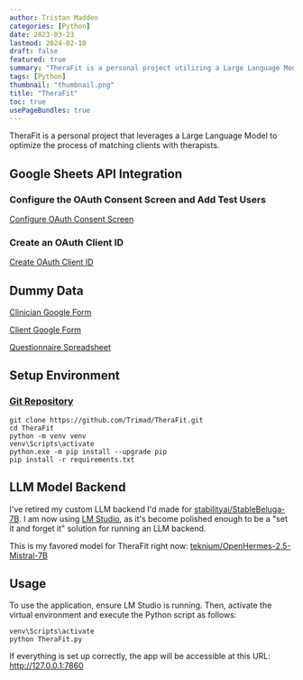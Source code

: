 ```yaml
---
author: Tristan Madden
categories: [Python]
date: 2023-03-23
lastmod: 2024-02-10
draft: false
featured: true
summary: "TheraFit is a personal project utilizing a Large Language Model to enhance the process of matching clients with therapists."
tags: [Python]
thumbnail: "thumbnail.png"
title: "TheraFit"
toc: true
usePageBundles: true
---
```


TheraFit is a personal project that leverages a Large Language Model to optimize the process of matching clients with therapists.

## Google Sheets API Integration

### Configure the OAuth Consent Screen and Add Test Users

[Configure OAuth Consent Screen](https://console.cloud.google.com/apis/credentials/consent)

### Create an OAuth Client ID

[Create OAuth Client ID](https://console.cloud.google.com/apis/credentials)

## Dummy Data

[Clinician Google Form](https://docs.google.com/forms/d/1Yme6uV67ytb9-2j_-qnwDC57ODVpimZjKXp-qvYOnOk/edit)

[Client Google Form](https://docs.google.com/forms/d/1mYu0uyOR8SXyCWs7v4lFeNH8q5FQCjjoAGbvMEJ_arI/edit)

[Questionnaire Spreadsheet](https://docs.google.com/spreadsheets/d/1ACpGIUQ_EA42Ym_yDxNpb81DWHLXSTX1jHzq7cnNxdI/edit#gid=1038865900)

## Setup Environment

### [Git Repository](https://github.com/Trimad/TheraFit)

```shell
git clone https://github.com/Trimad/TheraFit.git
cd TheraFit
python -m venv venv
venv\Scripts\activate
python.exe -m pip install --upgrade pip
pip install -r requirements.txt

```

## LLM Model Backend

I've retired my custom LLM backend I'd made for <a href="https://huggingface.co/stabilityai/StableBeluga-7B">stabilityai/StableBeluga-7B</a>. I am now using <a href="https://lmstudio.ai/">LM Studio</a>, as it's become polished enough to be a "set it and forget it" solution for running an LLM backend.

This is my favored model for TheraFit right now: <a href="https://huggingface.co/teknium/OpenHermes-2.5-Mistral-7B">teknium/OpenHermes-2.5-Mistral-7B</a>

## Usage

To use the application, ensure LM Studio is running. Then, activate the virtual environment and execute the Python script as follows:

```shell
venv\Scripts\activate
python TheraFit.py
```
If everything is set up correctly, the app will be accessible at this URL:
<a href="http://127.0.0.1:7860">http://127.0.0.1:7860</a>
